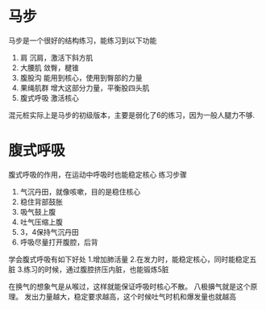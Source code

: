 # 马步
马步是一个很好的结构练习，能练习到以下功能
1. 肩
沉肩，激活下斜方肌
3. 大腰肌
敛臀，楗锥
4. 腹股沟
能用到核心，使用到臀部的力量
6. 果绳肌群
增大这部分力量，平衡股四头肌
8. 腹式呼吸
激活核心

混元桩实际上是马步的初级版本，主要是弱化了6的练习，因为一般人腿力不够.

# 腹式呼吸
腹式呼吸的作用，在运动中呼吸时也能稳定核心
练习步骤
1. 气沉丹田，就像咳嗽，目的是稳住核心
2. 稳住背部鼓胀
3. 吸气鼓上腹
4. 吐气压缩上腹
5. 3，4保持气沉丹田
6. 呼吸尽量打开腹腔，后背

学会腹式呼吸有如下好处
1.增加肺活量
2.在发力时，能稳定核心，同时能稳定五脏
3.练习的时候，通过腹腔挤压内脏，也能锻炼5脏

在换气的想象气是从喉过，这样就能保证呼吸时核心不散。
八极擤气就是这个原理。
发出力量越大，稳定要求越高，这个时候吐气时机和爆发量也就越高